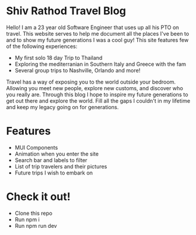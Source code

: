 # Shiv Rathod Travel Blog
Hello! I am a 23 year old Software Engineer that uses up all his PTO on travel. This website serves to help me document all the places I've been to and to show my future generations I was a cool guy! This site features few of the following experiences:
- My first solo 18 day Trip to Thailand
- Exploring the mediterranian in Southern Italy and Greece with the fam
- Several group trips to Nashville, Orlando and more! 

 Travel has a way of exposing you to the world outside your bedroom. Allowing you meet new people, explore new customs, and discover who you really are. Through this blog I hope to inspire my future generations to get out there and explore the world. Fill all the gaps I couldn't in my lifetime and keep my legacy going on for generations.

 # Features
 - MUI Components
 - Animation when you enter the site
 - Search bar and labels to filter 
 - List of trip travelers and their pictures
 - Future trips I wish to embark on

 # Check it out!
 - Clone this repo
 - Run npm i
 - Run npm run dev



